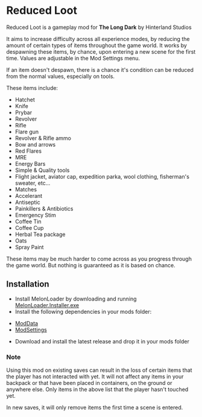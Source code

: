 # Reduced Loot

Reduced Loot is a gameplay mod for **The Long Dark** by Hinterland Studios

It aims to increase difficulty across all experience modes, by reducing the amount of certain types of items throughout the game world. It works by 
despawning these items, by chance, upon entering a new scene for the first time. Values are adjustable in the Mod Settings menu. 

If an item doesn't despawn, there is a chance it's condition can be reduced from the normal values, especially on tools. 

These items include:
* Hatchet
* Knife
* Prybar
* Revolver
* Rifle
* Flare gun
* Revolver & Rifle ammo
* Bow and arrows
* Red Flares
* MRE
* Energy Bars
* Simple & Quality tools
* Flight jacket, aviator cap, expedition parka, wool clothing, fisherman's sweater, etc...
* Matches
* Accelerant
* Antiseptic
* Painkillers & Antibiotics
* Emergency Stim
* Coffee Tin
* Coffee Cup
* Herbal Tea package
* Oats
* Spray Paint

These items may be much harder to come across as you progress through the game world. But nothing is guaranteed as it is based on chance. 

## Installation

* Install MelonLoader by downloading and running [MelonLoader.Installer.exe](https://github.com/HerpDerpinstine/MelonLoader/releases/latest/download/MelonLoader.Installer.exe)
* Install the following dependencies in your mods folder:

- [ModData](https://github.com/dommrogers/ModData/releases/latest)
- [ModSettings](https://github.com/dommrogers/ModSettings/releases/latest)

* Download and install the latest release and drop it in your mods folder

### Note

Using this mod on existing saves can result in the loss of certain items that the player has not interacted with yet. It will not affect any items in your backpack or that have been placed in containers,
on the ground or anywhere else. Only items in the above list that the player hasn't touched yet. 

In new saves, it will only remove items the first time a scene is entered. 
